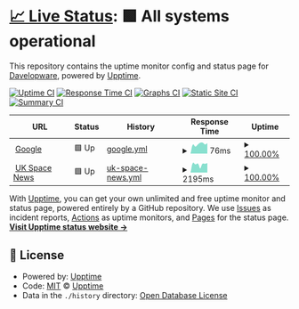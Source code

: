 # [📈 Live Status](https://davelopware.github.io/monitoring-public/): <!--live status--> **🟩 All systems operational**

This repository contains the uptime monitor config and status page for [Davelopware](https://github.com/davelopware), powered by [Upptime](https://github.com/upptime/upptime).

[![Uptime CI](https://github.com/davelopware/monitoring-public/workflows/Uptime%20CI/badge.svg)](https://github.com/davelopware/monitoring-public/actions?query=workflow%3A%22Uptime+CI%22)
[![Response Time CI](https://github.com/davelopware/monitoring-public/workflows/Response%20Time%20CI/badge.svg)](https://github.com/davelopware/monitoring-public/actions?query=workflow%3A%22Response+Time+CI%22)
[![Graphs CI](https://github.com/davelopware/monitoring-public/workflows/Graphs%20CI/badge.svg)](https://github.com/davelopware/monitoring-public/actions?query=workflow%3A%22Graphs+CI%22)
[![Static Site CI](https://github.com/davelopware/monitoring-public/workflows/Static%20Site%20CI/badge.svg)](https://github.com/davelopware/monitoring-public/actions?query=workflow%3A%22Static+Site+CI%22)
[![Summary CI](https://github.com/davelopware/monitoring-public/workflows/Summary%20CI/badge.svg)](https://github.com/davelopware/monitoring-public/actions?query=workflow%3A%22Summary+CI%22)

<!--start: status pages-->
<!-- This summary is generated by Upptime (https://github.com/upptime/upptime) -->
<!-- Do not edit this manually, your changes will be overwritten -->
<!-- prettier-ignore -->
| URL | Status | History | Response Time | Uptime |
| --- | ------ | ------- | ------------- | ------ |
| <img alt="" src="https://icons.duckduckgo.com/ip3/www.google.com.ico" height="13"> [Google](https://www.google.com) | 🟩 Up | [google.yml](https://github.com/davelopware/monitoring-public/commits/HEAD/history/google.yml) | <details><summary><img alt="Response time graph" src="./graphs/google/response-time-week.png" height="20"> 76ms</summary><br><a href="https://davelopware.github.io/monitoring-public/history/google"><img alt="Response time 108" src="https://img.shields.io/endpoint?url=https%3A%2F%2Fraw.githubusercontent.com%2Fdavelopware%2Fmonitoring-public%2FHEAD%2Fapi%2Fgoogle%2Fresponse-time.json"></a><br><a href="https://davelopware.github.io/monitoring-public/history/google"><img alt="24-hour response time 74" src="https://img.shields.io/endpoint?url=https%3A%2F%2Fraw.githubusercontent.com%2Fdavelopware%2Fmonitoring-public%2FHEAD%2Fapi%2Fgoogle%2Fresponse-time-day.json"></a><br><a href="https://davelopware.github.io/monitoring-public/history/google"><img alt="7-day response time 76" src="https://img.shields.io/endpoint?url=https%3A%2F%2Fraw.githubusercontent.com%2Fdavelopware%2Fmonitoring-public%2FHEAD%2Fapi%2Fgoogle%2Fresponse-time-week.json"></a><br><a href="https://davelopware.github.io/monitoring-public/history/google"><img alt="30-day response time 126" src="https://img.shields.io/endpoint?url=https%3A%2F%2Fraw.githubusercontent.com%2Fdavelopware%2Fmonitoring-public%2FHEAD%2Fapi%2Fgoogle%2Fresponse-time-month.json"></a><br><a href="https://davelopware.github.io/monitoring-public/history/google"><img alt="1-year response time 108" src="https://img.shields.io/endpoint?url=https%3A%2F%2Fraw.githubusercontent.com%2Fdavelopware%2Fmonitoring-public%2FHEAD%2Fapi%2Fgoogle%2Fresponse-time-year.json"></a></details> | <details><summary><a href="https://davelopware.github.io/monitoring-public/history/google">100.00%</a></summary><a href="https://davelopware.github.io/monitoring-public/history/google"><img alt="All-time uptime 100.00%" src="https://img.shields.io/endpoint?url=https%3A%2F%2Fraw.githubusercontent.com%2Fdavelopware%2Fmonitoring-public%2FHEAD%2Fapi%2Fgoogle%2Fuptime.json"></a><br><a href="https://davelopware.github.io/monitoring-public/history/google"><img alt="24-hour uptime 100.00%" src="https://img.shields.io/endpoint?url=https%3A%2F%2Fraw.githubusercontent.com%2Fdavelopware%2Fmonitoring-public%2FHEAD%2Fapi%2Fgoogle%2Fuptime-day.json"></a><br><a href="https://davelopware.github.io/monitoring-public/history/google"><img alt="7-day uptime 100.00%" src="https://img.shields.io/endpoint?url=https%3A%2F%2Fraw.githubusercontent.com%2Fdavelopware%2Fmonitoring-public%2FHEAD%2Fapi%2Fgoogle%2Fuptime-week.json"></a><br><a href="https://davelopware.github.io/monitoring-public/history/google"><img alt="30-day uptime 100.00%" src="https://img.shields.io/endpoint?url=https%3A%2F%2Fraw.githubusercontent.com%2Fdavelopware%2Fmonitoring-public%2FHEAD%2Fapi%2Fgoogle%2Fuptime-month.json"></a><br><a href="https://davelopware.github.io/monitoring-public/history/google"><img alt="1-year uptime 100.00%" src="https://img.shields.io/endpoint?url=https%3A%2F%2Fraw.githubusercontent.com%2Fdavelopware%2Fmonitoring-public%2FHEAD%2Fapi%2Fgoogle%2Fuptime-year.json"></a></details>
| <img alt="" src="https://icons.duckduckgo.com/ip3/ukspacenews.com.ico" height="13"> [UK Space News](https://ukspacenews.com/) | 🟩 Up | [uk-space-news.yml](https://github.com/davelopware/monitoring-public/commits/HEAD/history/uk-space-news.yml) | <details><summary><img alt="Response time graph" src="./graphs/uk-space-news/response-time-week.png" height="20"> 2195ms</summary><br><a href="https://davelopware.github.io/monitoring-public/history/uk-space-news"><img alt="Response time 1288" src="https://img.shields.io/endpoint?url=https%3A%2F%2Fraw.githubusercontent.com%2Fdavelopware%2Fmonitoring-public%2FHEAD%2Fapi%2Fuk-space-news%2Fresponse-time.json"></a><br><a href="https://davelopware.github.io/monitoring-public/history/uk-space-news"><img alt="24-hour response time 2576" src="https://img.shields.io/endpoint?url=https%3A%2F%2Fraw.githubusercontent.com%2Fdavelopware%2Fmonitoring-public%2FHEAD%2Fapi%2Fuk-space-news%2Fresponse-time-day.json"></a><br><a href="https://davelopware.github.io/monitoring-public/history/uk-space-news"><img alt="7-day response time 2195" src="https://img.shields.io/endpoint?url=https%3A%2F%2Fraw.githubusercontent.com%2Fdavelopware%2Fmonitoring-public%2FHEAD%2Fapi%2Fuk-space-news%2Fresponse-time-week.json"></a><br><a href="https://davelopware.github.io/monitoring-public/history/uk-space-news"><img alt="30-day response time 1754" src="https://img.shields.io/endpoint?url=https%3A%2F%2Fraw.githubusercontent.com%2Fdavelopware%2Fmonitoring-public%2FHEAD%2Fapi%2Fuk-space-news%2Fresponse-time-month.json"></a><br><a href="https://davelopware.github.io/monitoring-public/history/uk-space-news"><img alt="1-year response time 1288" src="https://img.shields.io/endpoint?url=https%3A%2F%2Fraw.githubusercontent.com%2Fdavelopware%2Fmonitoring-public%2FHEAD%2Fapi%2Fuk-space-news%2Fresponse-time-year.json"></a></details> | <details><summary><a href="https://davelopware.github.io/monitoring-public/history/uk-space-news">100.00%</a></summary><a href="https://davelopware.github.io/monitoring-public/history/uk-space-news"><img alt="All-time uptime 99.88%" src="https://img.shields.io/endpoint?url=https%3A%2F%2Fraw.githubusercontent.com%2Fdavelopware%2Fmonitoring-public%2FHEAD%2Fapi%2Fuk-space-news%2Fuptime.json"></a><br><a href="https://davelopware.github.io/monitoring-public/history/uk-space-news"><img alt="24-hour uptime 100.00%" src="https://img.shields.io/endpoint?url=https%3A%2F%2Fraw.githubusercontent.com%2Fdavelopware%2Fmonitoring-public%2FHEAD%2Fapi%2Fuk-space-news%2Fuptime-day.json"></a><br><a href="https://davelopware.github.io/monitoring-public/history/uk-space-news"><img alt="7-day uptime 100.00%" src="https://img.shields.io/endpoint?url=https%3A%2F%2Fraw.githubusercontent.com%2Fdavelopware%2Fmonitoring-public%2FHEAD%2Fapi%2Fuk-space-news%2Fuptime-week.json"></a><br><a href="https://davelopware.github.io/monitoring-public/history/uk-space-news"><img alt="30-day uptime 100.00%" src="https://img.shields.io/endpoint?url=https%3A%2F%2Fraw.githubusercontent.com%2Fdavelopware%2Fmonitoring-public%2FHEAD%2Fapi%2Fuk-space-news%2Fuptime-month.json"></a><br><a href="https://davelopware.github.io/monitoring-public/history/uk-space-news"><img alt="1-year uptime 99.88%" src="https://img.shields.io/endpoint?url=https%3A%2F%2Fraw.githubusercontent.com%2Fdavelopware%2Fmonitoring-public%2FHEAD%2Fapi%2Fuk-space-news%2Fuptime-year.json"></a></details>

<!--end: status pages-->

With [Upptime](https://upptime.js.org), you can get your own unlimited and free uptime monitor and status page, powered entirely by a GitHub repository. We use [Issues](https://github.com/upptime/upptime/issues) as incident reports, [Actions](https://github.com/davelopware/monitoring-public/actions) as uptime monitors, and [Pages](https://upptime.github.io/upptime) for the status page.
[**Visit Upptime status website →**](https://upptime.github.io/upptime)

## 📄 License

- Powered by: [Upptime](https://github.com/upptime/upptime)
- Code: [MIT](./LICENSE) © [Upptime](https://upptime.js.org)
- Data in the `./history` directory: [Open Database License](https://opendatacommons.org/licenses/odbl/1-0/)
